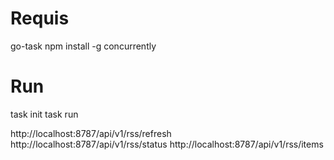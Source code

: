  
# Requis
  
go-task 
npm install -g concurrently

# Run

task init
task run


http://localhost:8787/api/v1/rss/refresh
http://localhost:8787/api/v1/rss/status
http://localhost:8787/api/v1/rss/items

